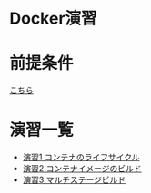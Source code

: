 Docker演習
=========

# 前提条件
[こちら](prerequisites.md)

# 演習一覧
- [演習1 コンテナのライフサイクル](ex01-container-lifecycle.md)
- [演習2 コンテナイメージのビルド](ex02-building-image.md)
- [演習3 マルチステージビルド](ex03-multistage-build.md)
